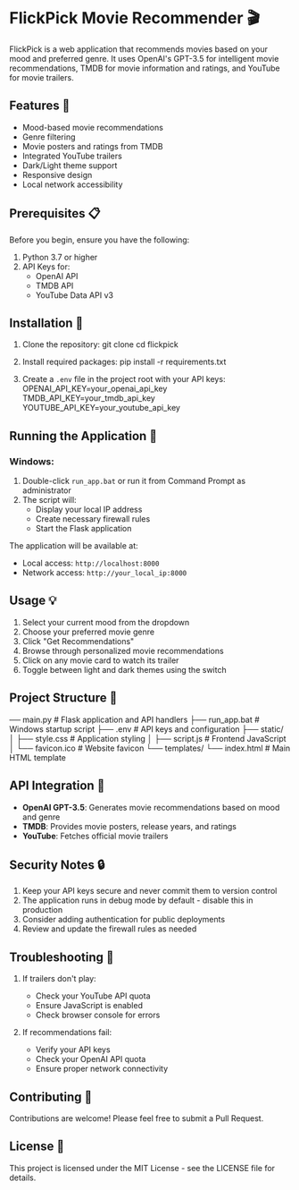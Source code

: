 # FlickPick Movie Recommender 🎬

FlickPick is a web application that recommends movies based on your mood and preferred genre. It uses OpenAI's GPT-3.5 for intelligent movie recommendations, TMDB for movie information and ratings, and YouTube for movie trailers.

## Features 🌟

- Mood-based movie recommendations
- Genre filtering
- Movie posters and ratings from TMDB
- Integrated YouTube trailers
- Dark/Light theme support
- Responsive design
- Local network accessibility

## Prerequisites 📋

Before you begin, ensure you have the following:

1. Python 3.7 or higher
2. API Keys for:
   - OpenAI API
   - TMDB API
   - YouTube Data API v3

## Installation 🚀

1. Clone the repository:
    git clone <repository-url>
    cd flickpick

2. Install required packages: pip install -r requirements.txt

3. Create a `.env` file in the project root with your API keys: 
    OPENAI_API_KEY=your_openai_api_key
    TMDB_API_KEY=your_tmdb_api_key
    YOUTUBE_API_KEY=your_youtube_api_key   


## Running the Application 🎯

### Windows:
1. Double-click `run_app.bat` or run it from Command Prompt as administrator
2. The script will:
   - Display your local IP address
   - Create necessary firewall rules
   - Start the Flask application

The application will be available at:
- Local access: `http://localhost:8000`
- Network access: `http://your_local_ip:8000`

## Usage 💡

1. Select your current mood from the dropdown
2. Choose your preferred movie genre
3. Click "Get Recommendations"
4. Browse through personalized movie recommendations
5. Click on any movie card to watch its trailer
6. Toggle between light and dark themes using the switch

## Project Structure 📁

── main.py # Flask application and API handlers
├── run_app.bat # Windows startup script
├── .env # API keys and configuration
├── static/
│ ├── style.css # Application styling
│ ├── script.js # Frontend JavaScript
│ └── favicon.ico # Website favicon
└── templates/
└── index.html # Main HTML template

## API Integration 🔌

- **OpenAI GPT-3.5**: Generates movie recommendations based on mood and genre
- **TMDB**: Provides movie posters, release years, and ratings
- **YouTube**: Fetches official movie trailers

## Security Notes 🔒

1. Keep your API keys secure and never commit them to version control
2. The application runs in debug mode by default - disable this in production
3. Consider adding authentication for public deployments
4. Review and update the firewall rules as needed

## Troubleshooting 🔧

1. If trailers don't play:
   - Check your YouTube API quota
   - Ensure JavaScript is enabled
   - Check browser console for errors

2. If recommendations fail:
   - Verify your API keys
   - Check your OpenAI API quota
   - Ensure proper network connectivity

## Contributing 🤝

Contributions are welcome! Please feel free to submit a Pull Request.

## License 📄

This project is licensed under the MIT License - see the LICENSE file for details.